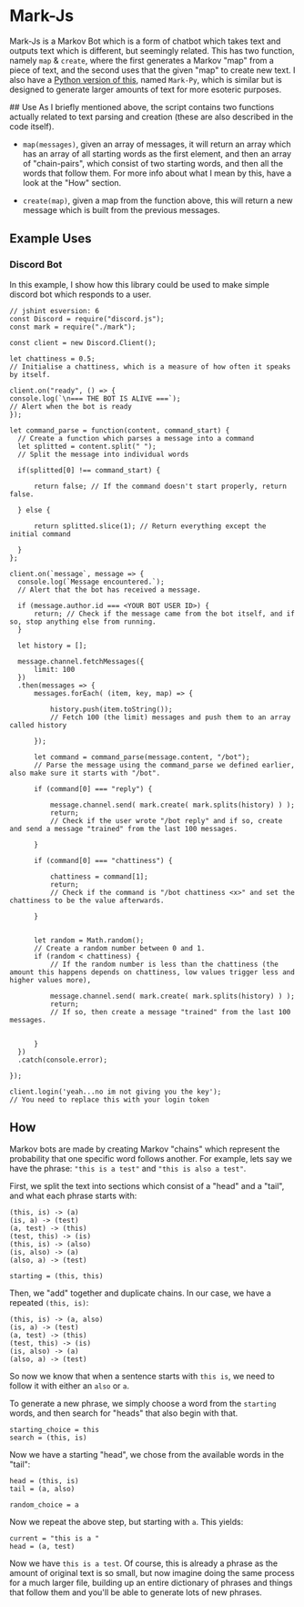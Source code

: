# Mark-Js
Mark-Js is a Markov Bot which is a form of chatbot which takes text and outputs text which is different, but seemingly related. This has two function, namely `map` & `create`, where the first generates a Markov "map" from a piece of text, and the second uses that the given "map" to create new text. I also have a [Python version of this](github.com/ollybritton/Mark-Py), named `Mark-Py`, which is similar but is designed to generate larger amounts of text for more esoteric purposes.

## Use
As I briefly mentioned above, the script contains two functions actually related to text parsing and creation (these are also described in the code itself).

+ `map(messages)`, given an array of messages, it will return an array which has an array of all starting words as the first element, and then an array of "chain-pairs", which consist of two starting words, and then all the words that follow them. For more info about what I mean by this, have a look at the "How" section.

+ `create(map)`, given a map from the function above, this will return a new message which is built from the previous messages.

## Example Uses
### Discord Bot
In this example, I show how this library could be used to make simple discord bot which responds to a user.

    // jshint esversion: 6
    const Discord = require("discord.js");
    const mark = require("./mark");

    const client = new Discord.Client();

    let chattiness = 0.5;
    // Initialise a chattiness, which is a measure of how often it speaks by itself.

    client.on("ready", () => {
    console.log(`\n=== THE BOT IS ALIVE ===`);
    // Alert when the bot is ready
    });

    let command_parse = function(content, command_start) {
      // Create a function which parses a message into a command
      let splitted = content.split(" ");
      // Split the message into individual words

      if(splitted[0] !== command_start) {

          return false; // If the command doesn't start properly, return false.

      } else {

          return splitted.slice(1); // Return everything except the initial command

      }
    };

    client.on(`message`, message => {
      console.log(`Message encountered.`);
      // Alert that the bot has received a message.

      if (message.author.id === <YOUR BOT USER ID>) {
          return; // Check if the message came from the bot itself, and if so, stop anything else from running.
      }

      let history = [];

      message.channel.fetchMessages({
          limit: 100
      })
      .then(messages => {
          messages.forEach( (item, key, map) => {

              history.push(item.toString());
              // Fetch 100 (the limit) messages and push them to an array called history

          });

          let command = command_parse(message.content, "/bot");
          // Parse the message using the command_parse we defined earlier, also make sure it starts with "/bot".

          if (command[0] === "reply") {

              message.channel.send( mark.create( mark.splits(history) ) );
              return;
              // Check if the user wrote "/bot reply" and if so, create and send a message "trained" from the last 100 messages.

          }

          if (command[0] === "chattiness") {

              chattiness = command[1];
              return;
              // Check if the command is "/bot chattiness <x>" and set the chattiness to be the value afterwards.

          }


          let random = Math.random();
          // Create a random number between 0 and 1.
          if (random < chattiness) {
              // If the random number is less than the chattiness (the amount this happens depends on chattiness, low values trigger less and higher values more),

              message.channel.send( mark.create( mark.splits(history) ) );
              return;
              // If so, then create a message "trained" from the last 100 messages.


          }
      })
      .catch(console.error);

    });

    client.login('yeah...no im not giving you the key');
    // You need to replace this with your login token


## How
Markov bots are made by creating Markov "chains" which represent the probability that one specific word follows another. For example, lets say we have the phrase: `"this is a test"` and `"this is also a test"`.

First, we split the text into sections which consist of a "head" and a "tail", and what each phrase starts with:

    (this, is) -> (a)
    (is, a) -> (test)
    (a, test) -> (this)
    (test, this) -> (is)
    (this, is) -> (also)
    (is, also) -> (a)
    (also, a) -> (test)

    starting = (this, this)

Then, we "add" together and duplicate chains. In our case, we have a repeated `(this, is)`:

    (this, is) -> (a, also)
    (is, a) -> (test)
    (a, test) -> (this)
    (test, this) -> (is)
    (is, also) -> (a)
    (also, a) -> (test)

So now we know that when a sentence starts with `this is`, we need to follow it with either an `also` or `a`.

To generate a new phrase, we simply choose a word from the `starting` words, and then search for "heads" that also begin with that.

    starting_choice = this
    search = (this, is)

Now we have a starting "head", we chose from the available words in the "tail":

    head = (this, is)
    tail = (a, also)

    random_choice = a

Now we repeat the above step, but starting with `a`. This yields:

    current = "this is a "
    head = (a, test)

Now we have `this is a test`. Of course, this is already a phrase as the amount of original text is so small, but now imagine doing the same process for a much larger file, building up an entire dictionary of phrases and things that follow them and you'll be able to generate lots of new phrases.
